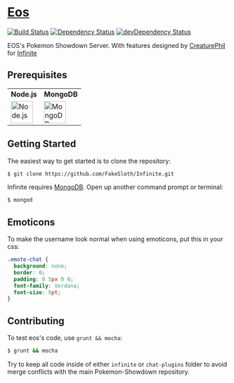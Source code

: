 # [Eos](http://eos.psim.us)

[![Build Status](https://travis-ci.org/FakeSloth/Infinite.svg)](https://travis-ci.org/FakeSloth/Infinite)
[![Dependency Status](https://david-dm.org/FakeSloth/Infinite.svg)](https://david-dm.org/FakeSloth/Infinite)
[![devDependency Status](https://david-dm.org/FakeSloth/Infinite/dev-status.svg)](https://david-dm.org/FakeSloth/Infinite#info=devDependencies)

EOS's Pokemon Showdown Server. With features designed by [CreaturePhil](https://github.com/creaturephil) for [Infinite](http://infinite.psim.us/)

Prerequisites
-------------

<table>
  <tr>
    <td>
      <b>Node.js</b>
    </td>
    <td>
      <b>MongoDB</b>
    </td>
  </tr>
  <tr>
    <td>
      <a href="http://nodejs.org">
        <img src="http://nodejs.org/images/logos/nodejs.png" height="50" title="Node.js">
      </a>
    </td>
    <td>
      <a href="http://www.mongodb.org/downloads">
        <img src="http://www.mongodb.com/sites/mongodb.com/files/media/mongodb-logo-rgb.jpeg" height="50" title="MongoDB">
      </a>
    </td>
  </tr>
</table>

Getting Started
---------------

The easiest way to get started is to clone the repository:

```bash
$ git clone https://github.com/FakeSloth/Infinite.git
```

Infinite requires [MongoDB](http://www.mongodb.com). Open up
another command prompt or terminal:

```bash
$ mongod
```

Emoticons
---------

To make the username look normal when using emoticons, put this in your css:

```css
.emote-chat {
  background: none;
  border: 0;
  padding: 0 5px 0 0;
  font-family: Verdana;
  font-size: 9pt;
}
```

Contributing
------------

To test eos's code, use `grunt && mocha`:

```bash
$ grunt && mocha
```

Try to keep all code inside of either `infinite` or `chat-plugins` folder to
avoid merge conflicts with the main Pokemon-Showdown repository.
